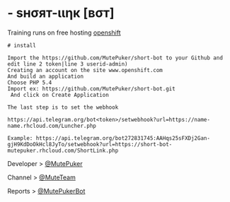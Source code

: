 # - sнσят-ιιηк [вσт]

  Training runs on free hosting [openshift](https://openshift.com)

```
# install

Import the https://github.com/MutePuker/short-bot to your Github and edit line 2 token|line 3 userid-admin)
Creating an account on the site www.openshift.com
And build an application
Choose PHP 5.4
Import ex: https://github.com/MutePuker/short-bot.git
 And click on Create Application

The last step is to set the webhook

https://api.telegram.org/bot<token>/setwebhook?url=https://name-name.rhcloud.com/Luncher.php

Example: https://api.telegram.org/bot272831745:AAHqs25sFXDj2Gan-gjH9KdDoOkHcl8JyTo/setwebhook?url=https://short-bot-mutepuker.rhcloud.com/ShortLink.php
```

Developer > [@MutePuker](https://telegram.me/MutePuker)

Channel > [@MuteTeam](https://telegram.me/MuteTeam)

Reports > [@MutePukerBot](https://telegram.me/MutePukerBot)
